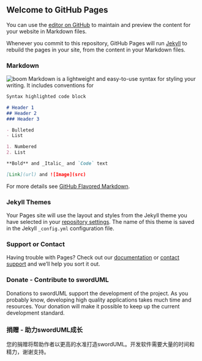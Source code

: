 ## Welcome to GitHub Pages

You can use the [editor on GitHub](https://github.com/zcatt/swordUML/edit/master/README.md) to maintain and preview the content for your website in Markdown files.

Whenever you commit to this repository, GitHub Pages will run [Jekyll](https://jekyllrb.com/) to rebuild the pages in your site, from the content in your Markdown files.

### Markdown
![boom](https://github.com/zcatt/MyQtDemos2018/blob/master/a03_MineSweeper/images/mine.jpg)
Markdown is a lightweight and easy-to-use syntax for styling your writing. It includes conventions for

```markdown
Syntax highlighted code block

# Header 1
## Header 2
### Header 3

- Bulleted
- List

1. Numbered
2. List

**Bold** and _Italic_ and `Code` text

[Link](url) and ![Image](src)
```

For more details see [GitHub Flavored Markdown](https://guides.github.com/features/mastering-markdown/).

### Jekyll Themes

Your Pages site will use the layout and styles from the Jekyll theme you have selected in your [repository settings](https://github.com/zcatt/swordUML/settings). The name of this theme is saved in the Jekyll `_config.yml` configuration file.

### Support or Contact

Having trouble with Pages? Check out our [documentation](https://help.github.com/categories/github-pages-basics/) or [contact support](https://github.com/contact) and we’ll help you sort it out.

### Donate - Contribute to swordUML<a id="donate"/>
Donations to swordUML support the development of the project. As you probably know, developing high quality applications takes much time and resources. Your donation will make it possible to keep up the current development standard.
### 捐赠 - 助力swordUML成长
您的捐赠将帮助作者以更高的水准打造swordUML。开发软件需要大量的时间和精力，谢谢支持。
